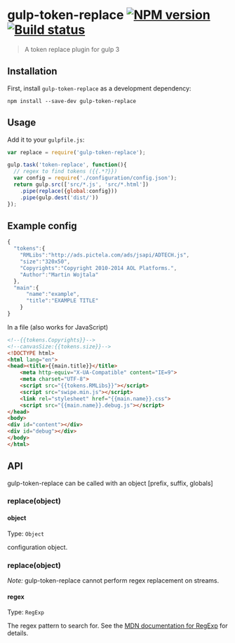 # gulp-token-replace [![NPM version][npm-image]][npm-url] [![Build status][travis-image]][travis-url]

> A token replace plugin for gulp 3

## Installation

First, install `gulp-token-replace` as a development dependency:

`npm install --save-dev gulp-token-replace`

## Usage

Add it to your `gulpfile.js`:

```javascript
var replace = require('gulp-token-replace');

gulp.task('token-replace', function(){
  // regex to find tokens ({{.*?}})
  var config = require('./configuration/config.json');
  return gulp.src(['src/*.js', 'src/*.html'])
    .pipe(replace({global:config}))
    .pipe(gulp.dest('dist/'))
});
```

## Example config

```javascript
{
  "tokens":{
    "RMLibs":"http://ads.pictela.com/ads/jsapi/ADTECH.js",
    "size":"320x50",
    "Copyrights":"Copyright 2010-2014 AOL Platforms.",
    "Author":"Martin Wojtala"
  },
  "main":{
      "name":"example",
      "title":"EXAMPLE TITLE"
    }
}
```

In a file (also works for JavaScript)
```html
<!--{{tokens.Copyrights}}-->
<!--canvasSize:{{tokens.size}}-->
<!DOCTYPE html>
<html lang="en">
<head><title>{{main.title}}</title>
    <meta http-equiv="X-UA-Compatible" content="IE=9">
    <meta charset="UTF-8">
    <script src="{{tokens.RMLibs}}"></script>
    <script src="swipe.min.js"></script>
    <link rel="stylesheet" href="{{main.name}}.css">
    <script src="{{main.name}}.debug.js"></script>
</head>
<body>
<div id="content"></div>
<div id="debug"></div>
</body>
</html>
```

## API

gulp-token-replace can be called with an object [prefix, suffix, globals]

### replace(object)

#### object
Type: `Object`

configuration object.

### replace(object)

*Note:* gulp-token-replace cannot perform regex replacement on streams.

#### regex
Type: `RegExp`

The regex pattern to search for. See the [MDN documentation for RegExp] for details.

[MDN documentation for RegExp]: https://developer.mozilla.org/en-US/docs/Web/JavaScript/Reference/Global_Objects/RegExp
[MDN documentation for String.replace]: https://developer.mozilla.org/en-US/docs/Web/JavaScript/Reference/Global_Objects/String/replace#Specifying_a_string_as_a_parameter

[travis-url]: http://travis-ci.org/lazd/gulp-token-replace
[travis-image]: https://secure.travis-ci.org/lazd/gulp-token-replace.png?branch=master
[npm-url]: https://npmjs.org/package/gulp-token-replace
[npm-image]: https://badge.fury.io/js/gulp-token-replace.png
